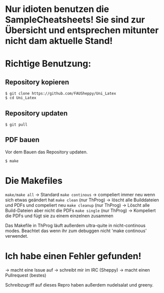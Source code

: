 # Nur idioten benutzen die SampleCheatsheets! Sie sind zur Übersicht und entsprechen mitunter nicht dam aktuelle Stand!

# Richtige Benutzung:

## Repository kopieren

    $ git clone https://github.com/FAUSheppy/Uni_Latex
    $ cd Uni_Latex

## Repository updaten

    $ git pull

## PDF bauen

Vor dem Bauen das Repository updaten.

    $ make

# Die Makefiles
`make/make all` -> Standard
`make continous` -> compeliert immer neu wenn sich etwas geändert hat
`make clean` (nur ThProg) -> löscht alle Builddateien und PDFs und compeliert neu
`make cleanup` (nur ThProg) -> Löscht alle Build-Dateien aber nicht die PDFs
`make single` (nur ThProg) -> Kompeliert die PDFs und fügt sie zu einem einzelnen zusammen

Das Makefile in ThProg läuft außerdem ultra-quite in nicht-continous modes. Beachtet das wenn ihr zum debuggen nicht 'make continous' verwendet.


# Ich habe einen Fehler gefunden!
-> macht eine Issue auf
-> schreibt mir im IRC (Sheppy)
-> macht einen Pullrequest (bestes)

Schreibzugriff auf dieses Repro haben außerdem nudelsalat und greeny.

